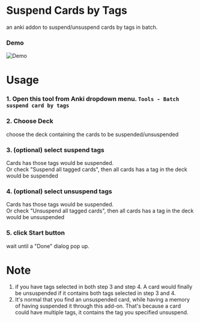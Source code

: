 # Suspend Cards by Tags
an anki addon to suspend/unsuspend cards by tags in batch.

### Demo
![Demo](https://i.postimg.cc/3Rvwfxk6/demo.png)

# Usage
### 1. Open this tool from Anki dropdown menu. `Tools - Batch suspend card by tags`

### 2. Choose Deck
choose the deck containing the cards to be suspended/unsuspended

### 3. (optional) select suspend tags
Cards has those tags would be suspended.  
Or check "Suspend all tagged cards", then all cards has a tag in the deck would be suspended

### 4. (optional) select unsuspend tags
Cards has those tags would be suspended.  
Or check "Unsuspend all tagged cards", then all cards has a tag in the deck would be unsuspended

### 5. click Start button
wait until a "Done" dialog pop up.


# Note
1. if you have tags selected in both step 3 and step 4. A card would finally be unsuspended if it contains both tags selected in step 3 and 4.
2. It's normal that you find an unsuspended card, while having a memory of having suspended it through this add-on. That's because a card could have multiple tags, it contains the tag you specified unsuspend.